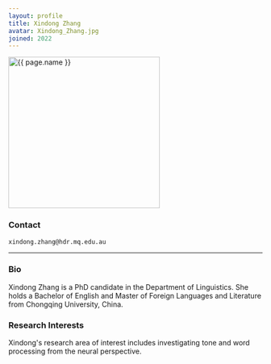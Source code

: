 ```yaml
---
layout: profile
title: Xindong Zhang
avatar: Xindong_Zhang.jpg
joined: 2022
---
```


<!-- 这里才是真正的内容区，Liquid 会在渲染时处理 -->
<img
  width="300"
  src="{{ '/images/people/' | append: page.avatar | relative_url }}"
  alt="{{ page.name }}"
  data-action="zoom"
/>

### Contact
<i class="fa fa-envelope-o"></i>  `xindong.zhang@hdr.mq.edu.au`


<hr>

### Bio

Xindong Zhang is a PhD candidate in the Department of Linguistics. She holds a Bachelor of English and Master of Foreign Languages and Literature from Chongqing University, China. 

### Research Interests

Xindong's research area of interest includes investigating tone and word processing from the neural perspective.

